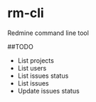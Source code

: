 # rm-cli
Redmine command line tool

##TODO
* List projects
* List users
* List issues status
* List issues
* Update issues status
